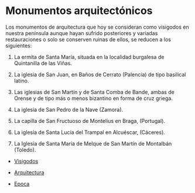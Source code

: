 # Monumentos arquitectónicos

Los monumentos de arquitectura que hoy se consideran como visigodos en nuestra península aunque hayan sufrido posteriores y variadas restauraciones o solo se conserven ruinas de ellos, se reducen a los siguientes:

1. La ermita de Santa María, situada en la localidad burgalesa de Quintanilla de las Viñas.

2. La iglesia de San Juan, en Baños de Cerrato (Palencia) de tipo basilical latino.

3. Las iglesias de San Martín y de Santa Comba de Bande, ambas de Orense y de tipo más o menos bizantino en forma de cruz griega.

4. La iglesia de San Pedro de la Nave (Zamora).

5. La capilla de San Fructuoso de Montelius en Braga, (Portugal).

6. La iglesia de Santa Lucía del Trampal en Alcuéscar, (Cáceres).

7. La Iglesia de Santa María de Melque de San Martín de Montalbán (Toledo).

* [Visigodos](README.md)

* [Arquitectura](Arquitectura.md)

* [Epoca](Epoca.md)
